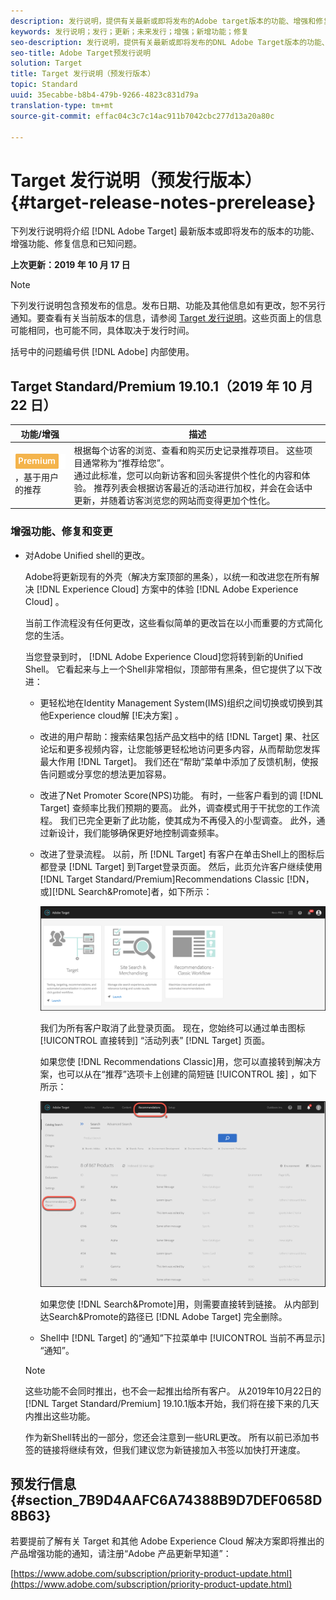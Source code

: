 ```yaml
---
description: 发行说明，提供有关最新或即将发布的Adobe target版本的功能、增强和修复的信息。
keywords: 发行说明；发行；更新；未来发行；增强；新增功能；修复
seo-description: 发行说明，提供有关最新或即将发布的DNL Adobe Target版本的功能、增强和修复的信息。
seo-title: Adobe Target预发行说明
solution: Target
title: Target 发行说明（预发行版本）
topic: Standard
uuid: 35ecabbe-b8b4-479b-9266-4823c831d79a
translation-type: tm+mt
source-git-commit: effac04c3c7c14ac911b7042cbc277d13a20a80c

---
```



# Target 发行说明（预发行版本）{#target-release-notes-prerelease}

下列发行说明将介绍 [!DNL Adobe Target] 最新版本或即将发布的版本的功能、增强功能、修复信息和已知问题。

**上次更新：2019 年 10 月 17 日**

>[!NOTE]
>
>下列发行说明包含预发布的信息。发布日期、功能及其他信息如有更改，恕不另行通知。要查看有关当前版本的信息，请参阅 [Target 发行说明](release-notes.md)。这些页面上的信息可能相同，也可能不同，具体取决于发行时间。
>
>括号中的问题编号供 [!DNL Adobe] 内部使用。

## Target Standard/Premium 19.10.1（2019 年 10 月 22 日） 

| 功能/增强 | 描述 |
| --- | --- |
| ![高级徽章](/help/assets/premium.png) ，基于用户的推荐 | 根据每个访客的浏览、查看和购买历史记录推荐项目。 这些项目通常称为“推荐给您”。<br>通过此标准，您可以向新访客和回头客提供个性化的内容和体验。 推荐列表会根据访客最近的活动进行加权，并会在会话中更新，并随着访客浏览您的网站而变得更加个性化。 |

### 增强功能、修复和变更

* 对Adobe Unified shell的更改。

   Adobe将更新现有的外壳（解决方案顶部的黑条），以统一和改进您在所有解决 [!DNL Experience Cloud] 方案中的体验 [!DNL Adobe Experience Cloud] 。

   当前工作流程没有任何更改，这些看似简单的更改旨在以小而重要的方式简化您的生活。

   当您登录到时， [!DNL Adobe Experience Cloud]您将转到新的Unified Shell。 它看起来与上一个Shell非常相似，顶部带有黑条，但它提供了以下改进：

   * 更轻松地在Identity Management System(IMS)组织之间切换或切换到其他Experience cloud解 [!E决方案] 。
   * 改进的用户帮助：搜索结果包括产品文档中的结 [!DNL Target] 果、社区论坛和更多视频内容，让您能够更轻松地访问更多内容，从而帮助您发挥最大作用 [!DNL Target]。 我们还在“帮助”菜单中添加了反馈机制，使报告问题或分享您的想法更加容易。
   * 改进了Net Promoter Score(NPS)功能。 有时，一些客户看到的调 [!DNL Target] 查频率比我们预期的要高。 此外，调查模式用于干扰您的工作流程。 我们已完全更新了此功能，使其成为不再侵入的小型调查。 此外，通过新设计，我们能够确保更好地控制调查频率。
   * 改进了登录流程。 以前，所 [!DNL Target] 有客户在单击Shell上的图标后都登录 [!DNL Target] 到Target登录页面。 然后，此页允许客户继续使用 [!DNL Target Standard/Premium]Recommendations Classic [!DN，或][!DNL Search&Promote]者，如下所示：

      ![登陆页面](/help/r-release-notes/assets/landing.png)

      我们为所有客户取消了此登录页面。 现在，您始终可以通过单击图标 [!UICONTROL 直接转到] “活动列表” [!DNL Target] 页面。

      如果您使 [!DNL Recommendations Classic]用，您可以直接转到解决方案，也可以从在“推荐”选项卡上创建的简短链 [!UICONTROL 接] ，如下所示：

      ![Recs Classic深层链接](/help/r-release-notes/assets/recs-classic.png)

      如果您使 [!DNL Search&Promote]用，则需要直接转到链接。 从内部到达Search&amp;Promote的路径已 [!DNL Adobe Target] 完全删除。
   * Shell中 [!DNL Target] 的“通知”下拉菜单中 [!UICONTROL 当前不再显示] “通知”。
   >[!NOTE]
   >
   >这些功能不会同时推出，也不会一起推出给所有客户。 从2019年10月22日的 [!DNL Target Standard/Premium] 19.10.1版本开始，我们将在接下来的几天内推出这些功能。
   >
   >作为新Shell转出的一部分，您还会注意到一些URL更改。 所有以前已添加书签的链接将继续有效，但我们建议您为新链接加入书签以加快打开速度。

## 预发行信息 {#section_7B9D4AAFC6A74388B9D7DEF0658D8B63}

若要提前了解有关 Target 和其他 Adobe Experience Cloud 解决方案即将推出的产品增强功能的通知，请注册“Adobe 产品更新早知道”：

[https://www.adobe.com/subscription/priority-product-update.html](https://www.adobe.com/subscription/priority-product-update.html)
